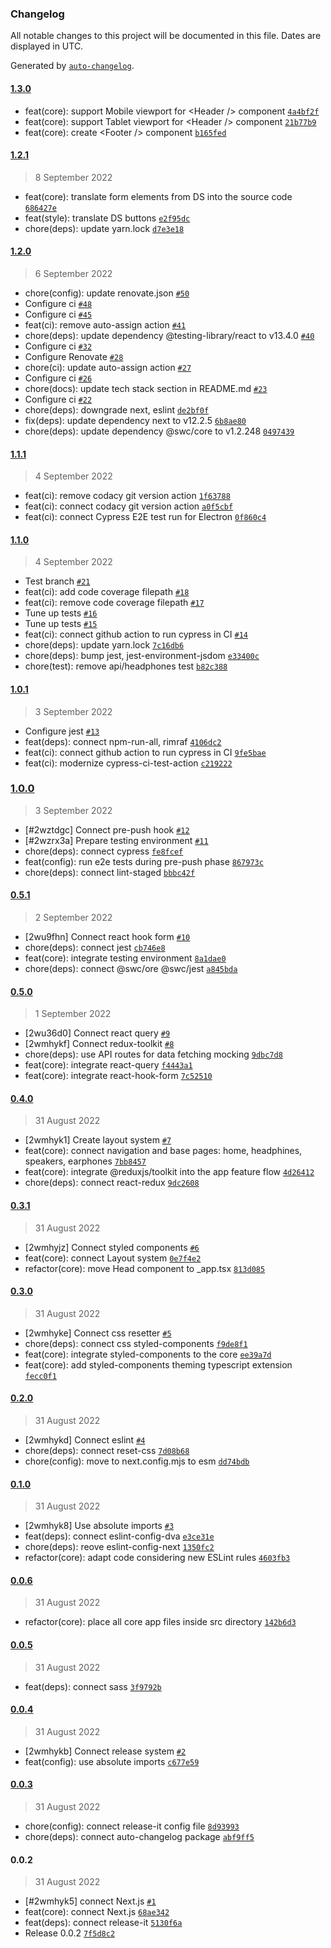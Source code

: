 ### Changelog

All notable changes to this project will be documented in this file. Dates are displayed in UTC.

Generated by [`auto-changelog`](https://github.com/CookPete/auto-changelog).

#### [1.3.0](https://github.com/dvakatsiienko/audiophile-ui/compare/1.2.1...1.3.0)

- feat(core): support Mobile viewport for &lt;Header /&gt; component [`4a4bf2f`](https://github.com/dvakatsiienko/audiophile-ui/commit/4a4bf2f57a0ab426c64deb654827f4fd929f407a)
- feat(core): support Tablet viewport for &lt;Header /&gt; component [`21b77b9`](https://github.com/dvakatsiienko/audiophile-ui/commit/21b77b9dc68268d404cb3d6d252c689b2f2723c4)
- feat(core): create &lt;Footer /&gt; component [`b165fed`](https://github.com/dvakatsiienko/audiophile-ui/commit/b165fedfb5f9d5efcc2b99478e65a7f0e9540c2b)

#### [1.2.1](https://github.com/dvakatsiienko/audiophile-ui/compare/1.2.0...1.2.1)

> 8 September 2022

- feat(core): translate form elements from DS into the source code [`686427e`](https://github.com/dvakatsiienko/audiophile-ui/commit/686427eb51f62765ab9537f71397d33e1e12817d)
- feat(style): translate DS buttons [`e2f95dc`](https://github.com/dvakatsiienko/audiophile-ui/commit/e2f95dc814562182809161f89e1e721124697445)
- chore(deps): update yarn.lock [`d7e3e18`](https://github.com/dvakatsiienko/audiophile-ui/commit/d7e3e18c954fcb546f8c4d0136a09a8f6202cf8c)

#### [1.2.0](https://github.com/dvakatsiienko/audiophile-ui/compare/1.1.1...1.2.0)

> 6 September 2022

- chore(config): update renovate.json [`#50`](https://github.com/dvakatsiienko/audiophile-ui/pull/50)
- Configure ci [`#48`](https://github.com/dvakatsiienko/audiophile-ui/pull/48)
- Configure ci [`#45`](https://github.com/dvakatsiienko/audiophile-ui/pull/45)
- feat(ci): remove auto-assign action [`#41`](https://github.com/dvakatsiienko/audiophile-ui/pull/41)
- chore(deps): update dependency @testing-library/react to v13.4.0 [`#40`](https://github.com/dvakatsiienko/audiophile-ui/pull/40)
- Configure ci [`#32`](https://github.com/dvakatsiienko/audiophile-ui/pull/32)
- Configure Renovate [`#28`](https://github.com/dvakatsiienko/audiophile-ui/pull/28)
- chore(ci): update auto-assign action [`#27`](https://github.com/dvakatsiienko/audiophile-ui/pull/27)
- Configure ci [`#26`](https://github.com/dvakatsiienko/audiophile-ui/pull/26)
- chore(docs): update tech stack section in README.md [`#23`](https://github.com/dvakatsiienko/audiophile-ui/pull/23)
- Configure ci [`#22`](https://github.com/dvakatsiienko/audiophile-ui/pull/22)
- chore(deps): downgrade next, eslint [`de2bf0f`](https://github.com/dvakatsiienko/audiophile-ui/commit/de2bf0f236bfe6ddac80e4a9291d0af871bd2161)
- fix(deps): update dependency next to v12.2.5 [`6b8ae80`](https://github.com/dvakatsiienko/audiophile-ui/commit/6b8ae8086d68d41ee8a00f3bbec76e68548ef1c7)
- chore(deps): update dependency @swc/core to v1.2.248 [`0497439`](https://github.com/dvakatsiienko/audiophile-ui/commit/0497439bcca909c915386bcf07b104efecd6e3f9)

#### [1.1.1](https://github.com/dvakatsiienko/audiophile-ui/compare/1.1.0...1.1.1)

> 4 September 2022

- feat(ci): remove codacy git version action [`1f63788`](https://github.com/dvakatsiienko/audiophile-ui/commit/1f637880a9144283f887f2a3e9a669b04e27ed8e)
- feat(ci): connect codacy git version action [`a0f5cbf`](https://github.com/dvakatsiienko/audiophile-ui/commit/a0f5cbfdce7987d7b6808047e3165bdab4646ee6)
- feat(ci): connect Cypress E2E test run for Electron [`0f860c4`](https://github.com/dvakatsiienko/audiophile-ui/commit/0f860c4ed469f58f09bfb521e1c6307619de7a99)

#### [1.1.0](https://github.com/dvakatsiienko/audiophile-ui/compare/1.0.1...1.1.0)

> 4 September 2022

- Test branch [`#21`](https://github.com/dvakatsiienko/audiophile-ui/pull/21)
- feat(ci): add code coverage filepath [`#18`](https://github.com/dvakatsiienko/audiophile-ui/pull/18)
- feat(ci): remove code coverage filepath [`#17`](https://github.com/dvakatsiienko/audiophile-ui/pull/17)
- Tune up tests [`#16`](https://github.com/dvakatsiienko/audiophile-ui/pull/16)
- Tune up tests [`#15`](https://github.com/dvakatsiienko/audiophile-ui/pull/15)
- feat(ci): connect github action to run cypress in CI [`#14`](https://github.com/dvakatsiienko/audiophile-ui/pull/14)
- chore(deps): update yarn.lock [`7c16db6`](https://github.com/dvakatsiienko/audiophile-ui/commit/7c16db6779ea48d71357a58a0f7155cc8da840a2)
- chore(deps): bump jest, jest-environment-jsdom [`e33400c`](https://github.com/dvakatsiienko/audiophile-ui/commit/e33400c0b92113919da6e4b02a35bf9d6c6ac239)
- chore(test): remove api/headphones test [`b82c388`](https://github.com/dvakatsiienko/audiophile-ui/commit/b82c388cb61a5c589d6f3a9ae9f6996e49c8af19)

#### [1.0.1](https://github.com/dvakatsiienko/audiophile-ui/compare/1.0.0...1.0.1)

> 3 September 2022

- Configure jest [`#13`](https://github.com/dvakatsiienko/audiophile-ui/pull/13)
- feat(deps): connect npm-run-all, rimraf [`4106dc2`](https://github.com/dvakatsiienko/audiophile-ui/commit/4106dc24401dcecb201cdec577ca7ab8a83ad65d)
- feat(ci): connect github action to run cypress in CI [`9fe5bae`](https://github.com/dvakatsiienko/audiophile-ui/commit/9fe5bae0d257804c86de9a49840ab35faa48d94e)
- feat(ci): modernize cypress-ci-test-action [`c219222`](https://github.com/dvakatsiienko/audiophile-ui/commit/c2192229cf26eafc7c8228c83b1393937df7db3e)

### [1.0.0](https://github.com/dvakatsiienko/audiophile-ui/compare/0.5.1...1.0.0)

> 3 September 2022

- [#2wztdgc] Connect pre-push hook [`#12`](https://github.com/dvakatsiienko/audiophile-ui/pull/12)
- [#2wzrx3a] Prepare testing environment [`#11`](https://github.com/dvakatsiienko/audiophile-ui/pull/11)
- chore(deps): connect cypress [`fe8fcef`](https://github.com/dvakatsiienko/audiophile-ui/commit/fe8fcefc8091f8fea145d819e193c5851d68a155)
- feat(config): run e2e tests during pre-push phase [`867973c`](https://github.com/dvakatsiienko/audiophile-ui/commit/867973cd4008f7b1be0bfbca13bf92818d7726a0)
- chore(deps): connect lint-staged [`bbbc42f`](https://github.com/dvakatsiienko/audiophile-ui/commit/bbbc42f378e68de1619db0ad3d1aed9b56290afe)

#### [0.5.1](https://github.com/dvakatsiienko/audiophile-ui/compare/0.5.0...0.5.1)

> 2 September 2022

- [2wu9fhn] Connect react hook form [`#10`](https://github.com/dvakatsiienko/audiophile-ui/pull/10)
- chore(deps): connect jest [`cb746e8`](https://github.com/dvakatsiienko/audiophile-ui/commit/cb746e8908e7df3a6cf5586fd850d53a6e10ba27)
- feat(core): integrate testing environment [`8a1dae0`](https://github.com/dvakatsiienko/audiophile-ui/commit/8a1dae09d2cb65751ed1a64a75a8d34b111246cd)
- chore(deps): connect @swc/ore @swc/jest [`a845bda`](https://github.com/dvakatsiienko/audiophile-ui/commit/a845bdaf29b99f70a3977f248cf34e0a0d48b00a)

#### [0.5.0](https://github.com/dvakatsiienko/audiophile-ui/compare/0.4.0...0.5.0)

> 1 September 2022

- [2wu36d0] Connect react query [`#9`](https://github.com/dvakatsiienko/audiophile-ui/pull/9)
- [2wmhykf] Connect redux-toolkit [`#8`](https://github.com/dvakatsiienko/audiophile-ui/pull/8)
- chore(deps): use API routes for data fetching mocking [`9dbc7d8`](https://github.com/dvakatsiienko/audiophile-ui/commit/9dbc7d89df76f92813f0758c980c8d614ca05b10)
- feat(core): integrate react-query [`f4443a1`](https://github.com/dvakatsiienko/audiophile-ui/commit/f4443a1dd6b8fb8fcba75d73635678ee9af4ccc1)
- feat(core): integrate react-hook-form [`7c52510`](https://github.com/dvakatsiienko/audiophile-ui/commit/7c525102ff9b3ee3511e9897ee22c453029aae9b)

#### [0.4.0](https://github.com/dvakatsiienko/audiophile-ui/compare/0.3.1...0.4.0)

> 31 August 2022

- [2wmhyk1] Create layout system [`#7`](https://github.com/dvakatsiienko/audiophile-ui/pull/7)
- feat(core): connect navigation and base pages: home, headphines, speakers, earphones [`7bb8457`](https://github.com/dvakatsiienko/audiophile-ui/commit/7bb8457c11fc9b16e42675c47a25802cf1278206)
- feat(core): integrate @reduxjs/toolkit into the app feature flow [`4d26412`](https://github.com/dvakatsiienko/audiophile-ui/commit/4d26412071ae526c2edac6bdc920b80cf7e5041a)
- chore(deps): connect react-redux [`9dc2608`](https://github.com/dvakatsiienko/audiophile-ui/commit/9dc26088738a4736e98ad108906977750a2ba695)

#### [0.3.1](https://github.com/dvakatsiienko/audiophile-ui/compare/0.3.0...0.3.1)

> 31 August 2022

- [2wmhyjz] Connect styled components [`#6`](https://github.com/dvakatsiienko/audiophile-ui/pull/6)
- feat(core): connect Layout system [`0e7f4e2`](https://github.com/dvakatsiienko/audiophile-ui/commit/0e7f4e2e4e540e747101a3da8a640f8372781fc1)
- refactor(core): move Head component to _app.tsx [`813d085`](https://github.com/dvakatsiienko/audiophile-ui/commit/813d0858cb1971288aaffa5a4cf73aeba0f57e64)

#### [0.3.0](https://github.com/dvakatsiienko/audiophile-ui/compare/0.2.0...0.3.0)

> 31 August 2022

- [2wmhyke] Connect css resetter [`#5`](https://github.com/dvakatsiienko/audiophile-ui/pull/5)
- chore(deps): connect css styled-components [`f9de8f1`](https://github.com/dvakatsiienko/audiophile-ui/commit/f9de8f1248d58b7c81c1a61a0eb9d2880997a227)
- feat(core): integrate styled-components to the core [`ee39a7d`](https://github.com/dvakatsiienko/audiophile-ui/commit/ee39a7d7330fd08d3a061d95dcafec8fecd6aa7f)
- feat(core): add styled-components theming typescript extension [`fecc0f1`](https://github.com/dvakatsiienko/audiophile-ui/commit/fecc0f1b9f9b149717fdeb564fb61751f719e372)

#### [0.2.0](https://github.com/dvakatsiienko/audiophile-ui/compare/0.1.0...0.2.0)

> 31 August 2022

- [2wmhykd] Connect eslint [`#4`](https://github.com/dvakatsiienko/audiophile-ui/pull/4)
- chore(deps): connect reset-css [`7d08b68`](https://github.com/dvakatsiienko/audiophile-ui/commit/7d08b681b9894dc67bab95ed840e1e0b515db73b)
- chore(config): move to next.config.mjs to esm [`dd74bdb`](https://github.com/dvakatsiienko/audiophile-ui/commit/dd74bdbcb02a542e1b8f62d219207f4bb02dfbea)

#### [0.1.0](https://github.com/dvakatsiienko/audiophile-ui/compare/0.0.6...0.1.0)

> 31 August 2022

- [2wmhyk8] Use absolute imports [`#3`](https://github.com/dvakatsiienko/audiophile-ui/pull/3)
- feat(deps): connect eslint-config-dva [`e3ce31e`](https://github.com/dvakatsiienko/audiophile-ui/commit/e3ce31e2afbb99d79982817a2f0b27355e39ade3)
- chore(deps): reove eslint-config-next [`1350fc2`](https://github.com/dvakatsiienko/audiophile-ui/commit/1350fc28d678d1362ee860ea9cb88a5f17932d4d)
- refactor(core): adapt code considering new ESLint rules [`4603fb3`](https://github.com/dvakatsiienko/audiophile-ui/commit/4603fb3b803a301891387d2fc695048144e82509)

#### [0.0.6](https://github.com/dvakatsiienko/audiophile-ui/compare/0.0.5...0.0.6)

> 31 August 2022

- refactor(core): place all core app files inside src directory [`142b6d3`](https://github.com/dvakatsiienko/audiophile-ui/commit/142b6d33fe3d67b1b9301139fb53d7ea5fb6389f)

#### [0.0.5](https://github.com/dvakatsiienko/audiophile-ui/compare/0.0.4...0.0.5)

> 31 August 2022

- feat(deps): connect sass [`3f9792b`](https://github.com/dvakatsiienko/audiophile-ui/commit/3f9792b3ef5988e90759fd2e7ab9455aa80bc8a8)

#### [0.0.4](https://github.com/dvakatsiienko/audiophile-ui/compare/0.0.3...0.0.4)

> 31 August 2022

- [2wmhykb] Connect release system [`#2`](https://github.com/dvakatsiienko/audiophile-ui/pull/2)
- feat(config): use absolute imports [`c677e59`](https://github.com/dvakatsiienko/audiophile-ui/commit/c677e591324b057a21e0ac94c795a0b8dfd1c06d)

#### [0.0.3](https://github.com/dvakatsiienko/audiophile-ui/compare/0.0.2...0.0.3)

> 31 August 2022

- chore(config): connect release-it config file [`8d93993`](https://github.com/dvakatsiienko/audiophile-ui/commit/8d93993923191bd90483c9cb6322e04d0ac10703)
- chore(deps): connect auto-changelog package [`abf9ff5`](https://github.com/dvakatsiienko/audiophile-ui/commit/abf9ff5d912f45a2447a641bd67aa0a61be6aa3f)

#### 0.0.2

> 31 August 2022

- [#2wmhyk5] connect Next.js [`#1`](https://github.com/dvakatsiienko/audiophile-ui/pull/1)
- feat(core): connect Next.js [`68ae342`](https://github.com/dvakatsiienko/audiophile-ui/commit/68ae342f16307c994dd41e008d0d2aa96594fe9e)
- feat(deps): connect release-it [`5130f6a`](https://github.com/dvakatsiienko/audiophile-ui/commit/5130f6af2990d541f567295b9fa07b4ff8a9821e)
- Release 0.0.2 [`7f5d8c2`](https://github.com/dvakatsiienko/audiophile-ui/commit/7f5d8c25c171b83a7a8624ad0b427954c4c4b76a)
